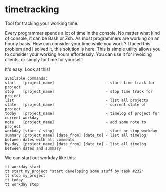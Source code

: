 timetracking
============

Tool for tracking your working time.

Every programmer spends a lot of time in the console. No matter what kind of console, it can be Bash or Zsh. As most programmers are working on an hourly basis. How can consider your time while you work ? 
I faced this problem and I solved it, this solution is here. This is simple utility allows you to consider your working hours effortlessly. You can use it for invoicing clients, or simply for time for yourself.

It's easy! Look at this!

```
available commands:
start   [project_name]                       - start time track for project
stop    [project_name]                       - stop time track for project
list                                         - list all projects
state   [project_name]                       - current state of project
today   [project_name]                       - timelog of project for current workday
note    [project_name]                       - add some note to project
workday [start / stop]                       - start or stop workday
summary [project_name] [date_from] [date_to] - list all timelog between dates with all comments
by-day  [project_name] [date_from] [date_to] - list all timelog between dates and summary
```

We can start out workday like this:
```
tt workday start
tt start my_project "start developing some stuff by task #232"
tt stop my_project
tt today
tt workday stop
```


